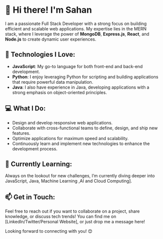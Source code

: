 # 👋 Hi there! I'm Sahan

I am a passionate Full Stack Developer with a strong focus on building efficient and scalable web applications. My expertise lies in the MERN stack, where I leverage the power of **MongoDB**, **Express.js**, **React**, and **Node.js** to create dynamic user experiences.

## 🔧 Technologies I Love:
- **JavaScript**: My go-to language for both front-end and back-end development.
- **Python**: I enjoy leveraging Python for scripting and building applications that require powerful data manipulation.
- **Java**: I also have experience in Java, developing applications with a strong emphasis on object-oriented principles.

## 💻 What I Do:
- Design and develop responsive web applications.
- Collaborate with cross-functional teams to define, design, and ship new features.
- Optimize applications for maximum speed and scalability.
- Continuously learn and implement new technologies to enhance the development process.

## 🌱 Currently Learning:
Always on the lookout for new challenges, I’m currently diving deeper into JavaScript, Java, Machine Learning ,AI and Cloud Computing].

## 📫 Get in Touch:
Feel free to reach out if you want to collaborate on a project, share knowledge, or discuss tech trends! You can find me on [LinkedIn/Twitter/Personal Website], or just drop me a message here!

Looking forward to connecting with you! 😊
